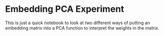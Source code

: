 # Embedding PCA Experiment

This is just a quick notebook to look at two different ways of putting an embedding matrix into a PCA function to interpret the 
weights in the matrix.
